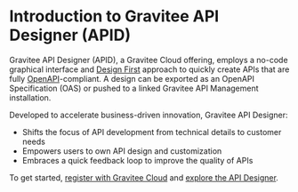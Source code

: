 # Introduction to Gravitee API Designer (APID)

Gravitee API Designer (APID), a Gravitee Cloud offering, employs a no-code graphical interface and [Design First](https://www.gravitee.io/blog/why-design-first-when-building-apis) approach to quickly create APIs that are fully [OpenAPI](https://swagger.io/specification/)-compliant. A design can be exported as an OpenAPI Specification (OAS) or pushed to a linked Gravitee API Management installation.

Developed to accelerate business-driven innovation, Gravitee API Designer:

* Shifts the focus of API development from technical details to customer needs
* Empowers users to own API design and customization
* Embraces a quick feedback loop to improve the quality of APIs

To get started, [register with Gravitee Cloud](https://cockpit.gravitee.io) and [explore the API Designer](getting-started/api-designer-workspace.md).

